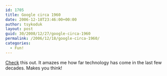 ```yaml
---
id: 1705
title: Google circa 1960
date: 2006-12-18T23:46:00+00:00
author: tsykoduk
layout: post
guid: 30/2008/12/27/google-circa-1960
permalink: /2006/12/18/google-circa-1960/
categories:
  - Fun!
---
```

<a href="http://fury.com/images/weblog/google_circa_1960.jpg">Check</a> this out. It amazes me how far technology has come in the last few decades. Makes you think!